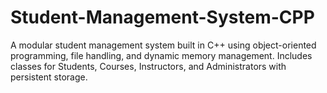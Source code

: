 # Student-Management-System-CPP
A modular student management system built in C++ using object-oriented programming, file handling, and dynamic memory management. Includes classes for Students, Courses, Instructors, and Administrators with persistent storage.
